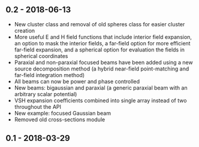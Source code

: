 ## 0.2 - 2018-06-13
- New cluster class and removal of old spheres class for easier cluster creation
- More useful E and H field functions that include interior field expansion, an option to mask the interior fields, a far-field option for more efficient far-field expansion, and a spherical option for evaluation the fields in spherical coordinates
- Paraxial and non-paraxial focused beams have been added using a new source decomposition method (a hybrid near-field point-matching and far-field integration method)
- All beams can now be power and phase controlled
- New beams: bigaussian and paraxial (a generic paraxial beam with an arbitrary scalar potential)
- VSH expansion coefficients combined into single array instead of two throughout the API
- New example: focused Gaussian beam
- Removed old cross-sections module

## 0.1 - 2018-03-29
